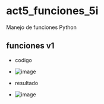 # act5_funciones_5i
Manejo de funciones Python
## funciones v1
- codigo
- ![image](https://github.com/user-attachments/assets/b5c907d4-17b4-4b02-8d05-9f1e4f9f8162)

- resultado
- ![image](https://github.com/user-attachments/assets/c6f0d7d8-bd03-49da-8431-4376c87a8c61)

